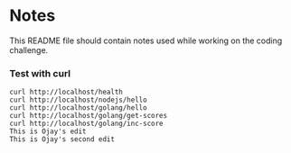 # Notes

This README file should contain notes used while working on the coding challenge.


### Test with curl
```
curl http://localhost/health
curl http://localhost/nodejs/hello
curl http://localhost/golang/hello
curl http://localhost/golang/get-scores
curl http://localhost/golang/inc-score
This is Ojay's edit
This is Ojay's second edit
```